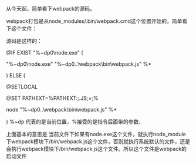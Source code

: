 从今天起，简单看下webpack的源码。

webpack打包是从node_modules/.bin/webpack.cmd这个位置开始的，简单看下这个文件：

源码是这样的：

@IF EXIST "%~dp0\node.exe" (

  "%~dp0\node.exe"  "%~dp0\..\webpack\bin\webpack.js" %*
  
) ELSE (

  @SETLOCAL
  
  @SET PATHEXT=%PATHEXT:;.JS;=;%
  
  node  "%~dp0\..\webpack\bin\webpack.js" %*
  
)
%~dp 代表的是当前位置，%接受的是指令后面带的参数，

上面基本的意思是 当前文件下如果有node.exe这个文件，就执行node_module下webpack模块下/bin/webpack.js这个文件，否则就执行系统默认的文件，还是会执行webpack模块下/bin/webpack.js这个文件。所以这个文件是webpack的启动文件
